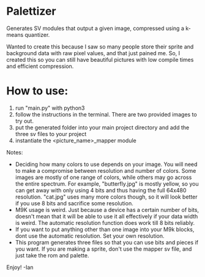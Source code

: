 # Palettizer
Generates SV modules that output a given image, compressed using a k-means quantizer.

Wanted to create this because I saw so many people store their sprite and background data with raw pixel values, and that just pained me.
So, I created this so you can still have beautiful pictures with low compile times and efficient compression.

# How to use:

1) run "main.py" with python3
2) follow the instructions in the terminal. There are two provided images to try out.
3) put the generated folder into your main project directory and add the three sv files to your project
4) instantiate the <picture_name>_mapper module

Notes:
- Deciding how many colors to use depends on your image. You will need to make a compromise between resolution and number of colors. Some images are mostly of one range of colors, while others may go across the entire spectrum. For example, "butterfly.jpg" is mostly yellow, so you can get away with only using 4 bits and thus having the full 64x480 resolution. "cat.jpg" uses many more colors though, so it will look better if you use 8 bits and sacrifice some resolution.
- M9K usage is weird. Just because a device has a certain number of bits, doesn't mean that it will be able to use it all effectively if your data width is weird. The automatic resolution function does work till 8 bits reliably.
- If you want to put anything other than one image into your M9k blocks, dont use the automatic resolution. Set your own resolution.
- This program generates three files so that you can use bits and pieces if you want. If you are making a sprite, don't use the mapper sv file, and just take the rom and palette.

Enjoy!
-Ian
